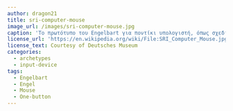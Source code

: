 ```yaml
---
author: dragon21
title: sri-computer-mouse
image_url: /images/sri-computer-mouse.jpg
caption: 'Το πρωτότυπο του Engelbart για ποντίκι υπολογιστή, όπως σχεδιάστηκε από τον Bill Engel από τα σκίτσα του Engelbart.'
license_url: 'https://en.wikipedia.org/wiki/File:SRI_Computer_Mouse.jpg'
license_text: Courtesy of Deutsches Museum
categories:
  - archetypes
  - input-device
tags:
  - Engelbart
  - Engel
  - Mouse
  - One-button
---
```


